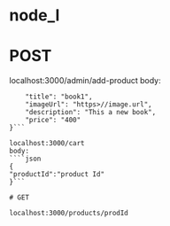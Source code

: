 # node_l

# POST

localhost:3000/admin/add-product
body:

`````json{
    "title": "book1",
    "imageUrl": "https>//image.url",
    "description": "This a new book",
    "price": "400"
}```

localhost:3000/cart
body:
````json
{
"productId":"product Id"
}```

# GET

localhost:3000/products/prodId
`````
